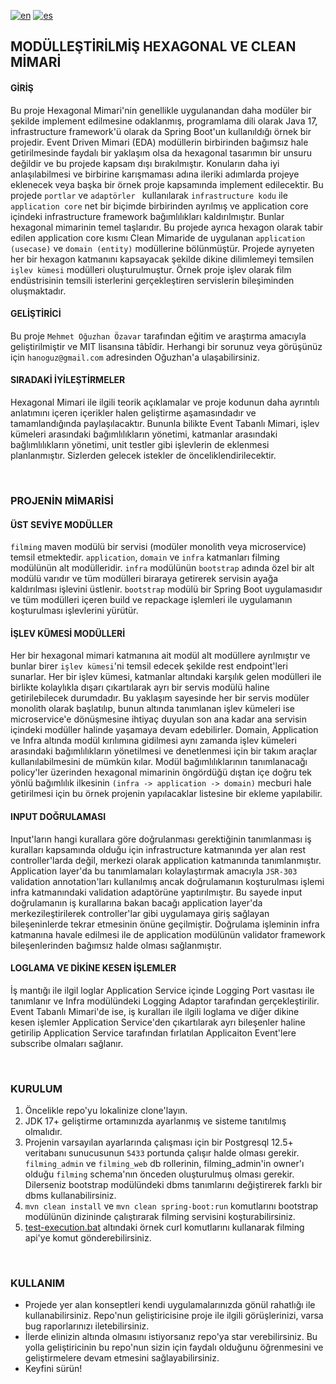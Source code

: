 [![en](https://img.shields.io/badge/lang-en-blue.svg)](https://github.com/oguzkhan/modularized-hexagonal-and-clean-architecture/blob/master/README.md)
[![es](https://img.shields.io/badge/lang-tr-red.svg)](https://github.com/oguzkhan/modularized-hexagonal-and-clean-architecture/blob/master/README.tr.md)

## MODÜLLEŞTİRİLMİŞ HEXAGONAL VE CLEAN MİMARİ

#### GİRİŞ
Bu proje Hexagonal Mimari'nin genellikle uygulanandan daha modüler bir şekilde implement edilmesine odaklanmış, programlama dili olarak Java 17, infrastructure framework'ü olarak da Spring Boot'un kullanıldığı örnek bir projedir. Event Driven Mimari (EDA) modüllerin birbirinden bağımsız hale getirilmesinde faydalı bir yaklaşım olsa da hexagonal tasarımın bir unsuru değildir ve bu projede kapsam dışı bırakılmıştır. Konuların daha iyi anlaşılabilmesi ve birbirine karışmaması adına ileriki adımlarda projeye eklenecek veya başka bir örnek proje kapsamında implement edilecektir. Bu projede `portlar` ve `adaptörler ` kullanılarak `infrastructure kodu` ile `application core` net bir biçimde birbirinden ayrılmış ve application core içindeki infrastructure framework bağımlılıkları kaldırılmıştır. Bunlar hexagonal mimarinin temel taşlarıdır. Bu projede ayrıca hexagon olarak tabir edilen application core kısmı Clean Mimaride de uygulanan `application (usecase)` ve `domain (entity)` modüllerine bölünmüştür. Projede ayrıyeten her bir hexagon katmanını kapsayacak şekilde dikine dilimlemeyi temsilen `işlev kümesi` modülleri oluşturulmuştur. Örnek proje işlev olarak film endüstrisinin temsili isterlerini gerçekleştiren servislerin bileşiminden oluşmaktadır.

#### GELİŞTİRİCİ
Bu proje `Mehmet Oğuzhan Özavar` tarafından eğitim ve araştırma amacıyla geliştirilmiştir ve MIT lisansına tâbîdir. Herhangi bir sorunuz veya görüşünüz için `hanoguz@gmail.com` adresinden Oğuzhan'a ulaşabilirsiniz.

#### SIRADAKİ İYİLEŞTİRMELER
Hexagonal Mimari ile ilgili teorik açıklamalar ve proje kodunun daha ayrıntılı anlatımını içeren içerikler halen geliştirme aşamasındadır ve tamamlandığında paylaşılacaktır. Bununla bilikte Event Tabanlı Mimari, işlev kümeleri arasındaki bağımlılıkların yönetimi, katmanlar arasındaki bağlımlılıkların yönetimi, unit testler gibi işlevlerin de eklenmesi planlanmıştır. Sizlerden gelecek istekler de önceliklendirilecektir.

<br>

### PROJENİN MİMARİSİ

#### ÜST SEVİYE MODÜLLER
`filming` maven modülü bir servisi (modüler monolith veya microservice) temsil etmektedir. `application`, `domain` ve `infra` katmanları filming modülünün alt modülleridir. `infra` modülünün `bootstrap` adında özel bir alt modülü varıdır ve tüm modülleri biraraya getirerek servisin ayağa kaldırılması işlevini üstlenir. `bootstrap` modülü bir Spring Boot uygulamasıdır ve tüm modülleri içeren build ve repackage işlemleri ile uygulamanın koşturulması işlevlerini yürütür.

#### İŞLEV KÜMESİ MODÜLLERİ
Her bir hexagonal mimari katmanına ait modül alt modüllere ayrılmıştır ve bunlar birer `işlev kümesi`'ni temsil edecek şekilde rest endpoint'leri sunarlar. Her bir işlev kümesi, katmanlar altındaki karşılık gelen modülleri ile birlikte kolaylıkla dışarı çıkartılarak ayrı bir servis modülü haline getirilebilecek durumdadır. Bu yaklaşım sayesinde her bir servis modüler monolith olarak başlatılıp, bunun altında tanımlanan işlev kümeleri ise microservice'e dönüşmesine ihtiyaç duyulan son ana kadar ana servisin içindeki modüller halinde yaşamaya devam edebilirler. Domain, Application ve Infra altında modül kırılımına gidilmesi aynı zamanda işlev kümeleri arasındaki bağımlılıkların yönetilmesi ve denetlenmesi için bir takım araçlar kullanılabilmesini de mümkün kılar. Modül bağımlılıklarının tanımlanacağı policy'ler üzerinden hexagonal mimarinin öngördüğü dıştan içe doğru tek yönlü bağımlılık ilkesinin `(infra -> application -> domain)` mecburi hale getirilmesi için bu örnek projenin yapılacaklar listesine bir ekleme yapılabilir.

#### INPUT DOĞRULAMASI
Input'ların hangi kurallara göre doğrulanması gerektiğinin tanımlanması iş kuralları kapsamında olduğu için infrastructure katmanında yer alan rest controller'larda değil, merkezi olarak application katmanında tanımlanmıştır. Application layer'da bu tanımlamaları kolaylaştırmak amacıyla `JSR-303` validation annotation'ları kullanılmış ancak doğrulamanın koşturulması işlemi infra katmanındaki validation adaptörüne yaptırılmıştır. Bu sayede input doğrulamanın iş kurallarına bakan bacağı application layer'da merkezileştirilerek controller'lar gibi uygulamaya giriş sağlayan bileşeninlerde tekrar etmesinin önüne geçilmiştir. Doğrulama işleminin infra katmanına havale edilmesi ile de application modülünün validator framework bileşenlerinden bağımsız halde olması sağlanmıştır.

#### LOGLAMA VE DİKİNE KESEN İŞLEMLER
İş mantığı ile ilgil loglar Application Service içinde Logging Port vasıtası ile tanımlanır ve Infra modülündeki Logging Adaptor tarafından gerçekleştirilir. Event Tabanlı Mimari'de ise, iş kuralları ile ilgili loglama ve diğer dikine kesen işlemler Application Service'den çıkartılarak ayrı bileşenler haline getirilip Application Service tarafından fırlatılan Applicaiton Event'lere subscribe olmaları sağlanır.

<br>

### KURULUM
1. Öncelikle repo'yu lokalinize clone'layın.
2. JDK 17+ geliştirme ortamınızda ayarlanmış ve sisteme tanıtılmış olmalıdır.
3. Projenin varsayılan ayarlarında çalışması için bir Postgresql 12.5+ veritabanı sunucusunun `5433` portunda çalışır halde olması gerekir. `filming_admin` ve `filming_web` db rollerinin, filming_admin'in owner'ı olduğu `filming` schema'nın önceden oluşturulmuş olması gerekir. Dilerseniz bootstrap modülündeki dbms tanımlarını değiştirerek farklı bir dbms kullanabilirsiniz.
4. `mvn clean install` ve `mvn clean spring-boot:run` komutlarını bootstrap modülünün dizininde çalıştırarak filming servisini koşturabilirsiniz.
5. [test-execution.bat](.misc/curl/test-execution.bat) altındaki örnek curl komutlarını kullanarak filming api'ye komut gönderebilirsiniz.

<br>

### KULLANIM
- Projede yer alan konseptleri kendi uygulamalarınızda gönül rahatlığı ile kullanabilirsiniz. Repo'nun geliştiricisine proje ile ilgili görüşlerinizi, varsa bug raporlarınızı iletebilirsiniz.
- İlerde elinizin altında olmasını istiyorsanız repo'ya star verebilirsiniz. Bu yolla geliştiricinin bu repo'nun sizin için faydalı olduğunu öğrenmesini ve geliştirmelere devam etmesini sağlayabilirsiniz. 
- Keyfini sürün!


